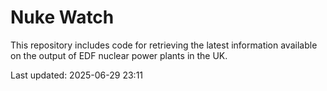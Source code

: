 # Nuke Watch

This repository includes code for retrieving the latest information available on the output of EDF nuclear power plants in the UK.

Last updated: 2025-06-29 23:11